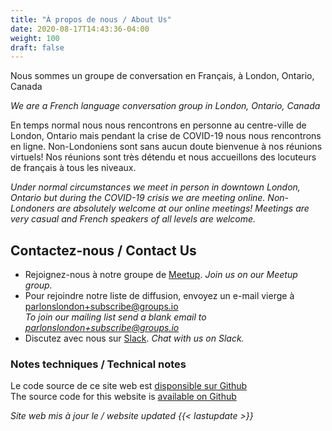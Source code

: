 ```yaml
---
title: "À propos de nous / About Us"
date: 2020-08-17T14:43:36-04:00
weight: 100
draft: false
---
```


Nous sommes un groupe de conversation en Français, à London, Ontario, Canada

_We are a French language conversation group in London, Ontario, Canada_

<!--more-->

En temps normal nous nous rencontrons en personne au centre-ville de London, Ontario mais pendant la crise de COVID-19 nous nous rencontrons en ligne. Non-Londoniens sont sans aucun doute bienvenue à nos réunions virtuels! Nos réunions sont très détendu et nous accueillons des locuteurs de français à tous les niveaux.

_Under normal circumstances we meet in person in downtown London, Ontario but during the COVID-19 crisis we are meeting online. Non-Londoners are absolutely welcome at our online meetings! Meetings are very casual and French speakers of all levels are welcome._

## Contactez-nous / Contact Us

* Rejoignez-nous à notre groupe de [Meetup](https://www.meetup.com/French-Conversation-in-London/). _Join us on our Meetup group._
* Pour rejoindre notre liste de diffusion, envoyez un e-mail vierge à [parlonslondon+subscribe@groups.io](mailto:parlonslondon+subscribe@groups.io)  
_To join our mailing list send a blank email to [parlonslondon+subscribe@groups.io](mailto:parlonslondon+subscribe@groups.io)_
* Discutez avec nous sur [Slack](https://parlonslondon.slack.com). _Chat with us on Slack._

### Notes techniques / Technical notes

Le code source de ce site web est [disponsible sur Github](https://github.com/joatca/parlonslondon)  
The source code for this website is [available on Github](https://github.com/joatca/parlonslondon)

_Site web mis à jour le / website updated {{< lastupdate >}}_
